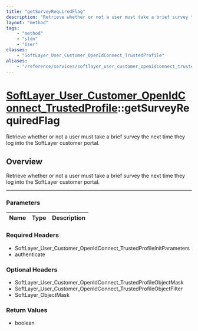 ```yaml
---
title: "getSurveyRequiredFlag"
description: "Retrieve whether or not a user must take a brief survey the next time they log into the SoftLayer customer portal."
layout: "method"
tags:
    - "method"
    - "sldn"
    - "User"
classes:
    - "SoftLayer_User_Customer_OpenIdConnect_TrustedProfile"
aliases:
    - "/reference/services/softlayer_user_customer_openidconnect_trustedprofile/getSurveyRequiredFlag"
---
```

# [SoftLayer_User_Customer_OpenIdConnect_TrustedProfile](/reference/services/SoftLayer_User_Customer_OpenIdConnect_TrustedProfile)::getSurveyRequiredFlag


Retrieve whether or not a user must take a brief survey the next time they log into the SoftLayer customer portal.


## Overview 
Retrieve whether or not a user must take a brief survey the next time they log into the SoftLayer customer portal.

-----

### Parameters 
|Name | Type | Description |
| --- | --- | --- |


### Required Headers
* SoftLayer_User_Customer_OpenIdConnect_TrustedProfileInitParameters
* authenticate


### Optional Headers
* SoftLayer_User_Customer_OpenIdConnect_TrustedProfileObjectMask
* SoftLayer_User_Customer_OpenIdConnect_TrustedProfileObjectFilter
* SoftLayer_ObjectMask

### Return Values
* boolean





